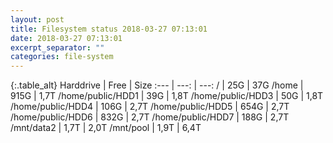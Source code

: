 ```yaml
---
layout: post
title: Filesystem status 2018-03-27 07:13:01
date: 2018-03-27 07:13:01
excerpt_separator: ""
categories: file-system
---
```

{:.table_alt}
Harddrive | Free | Size
:--- | ---: | ---:
/ | 25G | 37G
/home | 915G | 1,7T
/home/public/HDD1 | 39G | 1,8T
/home/public/HDD3 | 50G | 1,8T
/home/public/HDD4 | 106G | 2,7T
/home/public/HDD5 | 654G | 2,7T
/home/public/HDD6 | 832G | 2,7T
/home/public/HDD7 | 188G | 2,7T
/mnt/data2 | 1,7T | 2,0T
/mnt/pool | 1,9T | 6,4T
